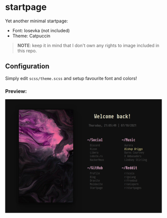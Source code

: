 # startpage

Yet another minimal startpage:
- Font: Iosevka (not included)
- Theme: Catpuccin

> **NOTE**: keep it in mind that I don't own any rights to image included in this repo.

## Configuration
Simply edit `scss/theme.scss` and setup favourite font and colors!

### Preview:

![img](preview.png)

